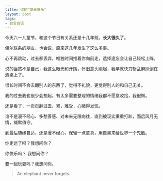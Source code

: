 ```yaml
---
title: 你的“成长快乐”
layout: post
tags:
- 自言自语
---
```


今天六一儿童节，和这个节日有关系还是十几年前。<strong>长大很久了</strong>。

偶尔联系的朋友，也会说，原来这几年发生了这么多事。

心不再跳动，过去都丢弃，唯独时间推着你向前走，选择遗忘会让自己轻松上阵。

说的当然不是自己，我这么眼光和开朗，怀旧念头刚起，我早就快刀斩乱麻趴倒在酒桌上了。

很长时间不会去翻别人的东西了，觉得不礼貌，更觉得别人的和自己无关。

我的过去我也很少会想起，有太多需要整理的情绪我都不愿意收拾，我很懒。

还是看了，一页页翻过去，累，难受，心赌得发慌。

谁不是漫不经心、多愁善感、对未来无限向往，直到被现实重重打趴，而后风月无情，缄默值守。


到最后随缘自适，还是漫不经心，保留一点童真，用自黑来给世界一个鬼脸。

你走远了吗？我想问你？

你快乐吗？ 我想问你？

要一起玩耍吗？我想问你。

>  An elephant never forgets.



